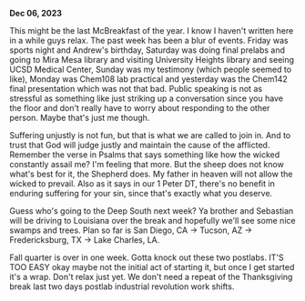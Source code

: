 **Dec 06, 2023**

This might be the last McBreakfast of the year. I know I haven't written here in a while guys relax. The past week has been a blur of events. Friday was sports night and Andrew's birthday, Saturday was doing final prelabs and going to Mira Mesa library and visiting University Heights library and seeing UCSD Medical Center, Sunday was my testimony (which people seemed to like), Monday was Chem108 lab practical and yesterday was the Chem142 final presentation which was not that bad. Public speaking is not as stressful as something like just striking up a conversation since you have the floor and don't really have to worry about responding to the other person. Maybe that's just me though.

Suffering unjustly is not fun, but that is what we are called to join in. And to trust that God will judge justly and maintain the cause of the afflicted. Remember the verse in Psalms that says something like how the wicked constantly assail me? I'm feeling that more. But the sheep does not know what's best for it, the Shepherd does. My father in heaven will not allow the wicked to prevail. Also as it says in our 1 Peter DT, there's no benefit in enduring suffering for your sin, since that's exactly what you deserve.

Guess who's going to the Deep South next week? Ya brother and Sebastian will be driving to Louisiana over the break and hopefully we'll see some nice swamps and trees. Plan so far is San Diego, CA -> Tucson, AZ -> Fredericksburg, TX -> Lake Charles, LA.

Fall quarter is over in one week. Gotta knock out these two postlabs. IT'S TOO EASY okay maybe not the initial act of starting it, but once I get started it's a wrap. Don't relax just yet. We don't need a repeat of the Thanksgiving break last two days postlab industrial revolution work shifts. 
